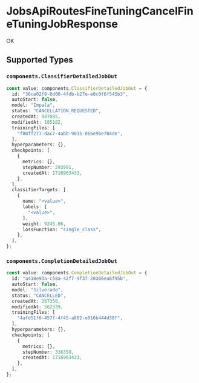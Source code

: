 # JobsApiRoutesFineTuningCancelFineTuningJobResponse

OK


## Supported Types

### `components.ClassifierDetailedJobOut`

```typescript
const value: components.ClassifierDetailedJobOut = {
  id: "36ce02f9-8d00-4fdb-b27e-e0c0f6f545b3",
  autoStart: false,
  model: "Impala",
  status: "CANCELLATION_REQUESTED",
  createdAt: 987085,
  modifiedAt: 185182,
  trainingFiles: [
    "f00ff277-dac7-4abb-9015-066e9be704de",
  ],
  hyperparameters: {},
  checkpoints: [
    {
      metrics: {},
      stepNumber: 293991,
      createdAt: 1716963433,
    },
  ],
  classifierTargets: [
    {
      name: "<value>",
      labels: [
        "<value>",
      ],
      weight: 9245.06,
      lossFunction: "single_class",
    },
  ],
};
```

### `components.CompletionDetailedJobOut`

```typescript
const value: components.CompletionDetailedJobOut = {
  id: "a418e93a-c58a-42f7-9f37-20366ea6f95b",
  autoStart: false,
  model: "Silverado",
  status: "CANCELLED",
  createdAt: 367350,
  modifiedAt: 562339,
  trainingFiles: [
    "4afd51f6-457f-4f45-a802-e016b444d38f",
  ],
  hyperparameters: {},
  checkpoints: [
    {
      metrics: {},
      stepNumber: 336350,
      createdAt: 1716963433,
    },
  ],
};
```

